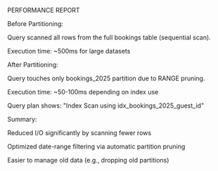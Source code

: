 PERFORMANCE REPORT

Before Partitioning:

Query scanned all rows from the full bookings table (sequential scan).

Execution time: ~500ms for large datasets

After Partitioning:

Query touches only bookings_2025 partition due to RANGE pruning.

Execution time: ~50-100ms depending on index use

Query plan shows: "Index Scan using idx_bookings_2025_guest_id"

Summary:

Reduced I/O significantly by scanning fewer rows

Optimized date-range filtering via automatic partition pruning

Easier to manage old data (e.g., dropping old partitions)
